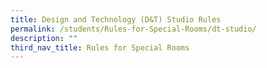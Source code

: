 ```yaml
---
title: Design and Technology (D&T) Studio Rules
permalink: /students/Rules-for-Special-Rooms/dt-studio/
description: ""
third_nav_title: Rules for Special Rooms
---
```

